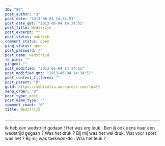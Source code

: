```yaml
---
ID: "89"
post_author: "3"
post_date: "2013-06-04 14:34:51"
post_date_gmt: "2013-06-04 14:34:51"
post_title: Wedstrijd
post_excerpt: ""
post_status: publish
comment_status: open
ping_status: open
post_password: ""
post_name: wedstrijd
to_ping: ""
pinged: ""
post_modified: "2013-06-04 14:34:51"
post_modified_gmt: "2013-06-04 14:34:51"
post_content_filtered: ""
post_parent: "0"
guid: https://sebitoliu.wordpress.com/?p=89
menu_order: "0"
post_type: post
post_mime_type: ""
comment_count: "0"
title: Wedstrijd
...
```

---

Ik heb een wedstrijd gedaan !
Het was erg leuk .
Ben jij ook eens naar een wedstrijd gegaan ?
Was het druk ?
Bij mij was het wel druk.
Wat voor sport was het ?
Bij mij was taekwon-do .
Was het leuk ?

